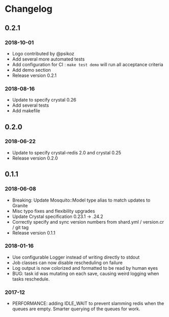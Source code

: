 # Changelog

## 0.2.1
### 2018-10-01
- Logo contributed by @psikoz
- Add several more automated tests
- Add configuration for CI : `make test demo` will run all acceptance criteria
- Add demo section
- Release version 0.2.1

### 2018-08-16
- Update to specify crystal 0.26
- Add several tests
- Add makefile

## 0.2.0
### 2018-06-22
- Update to specify crystal-redis 2.0 and crystal 0.25
- Release version 0.2.0

## 0.1.1
### 2018-06-08
- Breaking: Update Mosquito::Model type alias to match updates to Granite
- Misc typo fixes and flexibility upgrades
- Update Crystal specification 0.23.1 -> .24.2
- Correctly specify and sync version numbers from shard.yml / version.cr / git tag
- Release version 0.1.1

### 2018-01-16
- Use configurable Logger instead of writing directly to stdout
- Job classes can now disable rescheduling on failure
- Log output is now colorized and formatted to be read by human eyes
- BUG: task id was mutating on each save, causing weird logging when tasks reschedule.

### 2017-12
- PERFORMANCE: adding IDLE_WAIT to prevent slamming redis when the queues are empty. Smarter querying of the queues for work.
